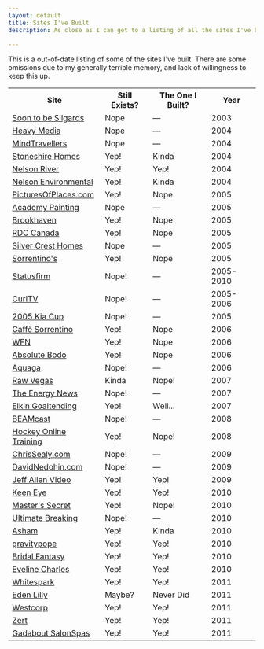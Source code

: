 ```yaml
---
layout: default
title: Sites I've Built
description: As close as I can get to a listing of all the sites I've built. There are likely some I've forgotten.

---
```

This is a out-of-date listing of some of the sites I've built. There are some omissions due to my generally terrible memory, and lack of willingness to keep this up.

<table class="table">
  <tr>
	<th scope="col">Site</th>
	<th scope="col">Still Exists?</th>
	<th scope="col">The One I Built?</th>
	<th scope="col">Year</th>
  </tr>
  <tr class="for-myself">
  	<td scope="row"><a href="http://www.soontobesilgards.com">Soon to be Silgards</a></td>
  	<td><span class="nope">Nope</span></td>
  	<td><span class="na">—</span></td>
  	<td>2003</td>
  </tr>
  <tr class="for-myself">
  	<td scope="row"><a href="http://www.heavymedia.ca">Heavy Media</a></td>
  	<td><span class="nope">Nope</span></td>
  	<td><span class="na">—</span></td>
  	<td>2004</td>
  </tr>
  <tr class="for-mindtravellers">
  	<td scope="row"><a href="http://www.mindtravellers.ca">MindTravellers</a></td>
  	<td><span class="nope">Nope</span></td>
  	<td><span class="na">—</span></td>
  	<td>2004</td>
  </tr>
  <tr class="for-mindtravellers">
  	<td scope="row"><a href="http://www.stoneshirehomes.com">Stoneshire Homes</a></td>
  	<td><span class="yep">Yep!</span></td>
  	<td><span class="kinda">Kinda</span></td>
  	<td>2004</td>
  </tr>
  <tr class="for-mindtravellers">
  	<td scope="row"><a href="http://www.nelsonriver.com">Nelson River</a></td>
  	<td><span class="yep">Yep!</span></td>
  	<td><span class="yep">Yep!</span></td>
  	<td>2004</td>
  </tr>
  <tr class="for-mindtravellers">
  	<td scope="row"><a href="http://www.nelsonenvironmental.com">Nelson Environmental</a></td>
  	<td><span class="yep">Yep!</span></td>
  	<td><span class="kinda">Kinda</span></td>
  	<td>2004</td>
  </tr>
  <tr class="for-mindtravellers">
  	<td scope="row"><a href="http://www.picturesofplaces.com">PicturesOfPlaces.com</a></td>
  	<td><span class="yep">Yep!</span></td>
  	<td><span class="nope">Nope</span></td>
  	<td>2005</td>
  </tr>
  <tr class="for-mindtravellers">
  	<td scope="row"><a href="http://www.academypainting.ca">Academy Painting</a></td>
  	<td><span class="nope">Nope</span></td>
  	<td><span class="na">—</span></td>
  	<td>2005</td>
  </tr>
  <tr class="for-mindtravellers">
  	<td scope="row"><a href="http://www.brookhaven.ca">Brookhaven</a></td>
  	<td><span class="yep">Yep!</span></td>
  	<td><span class="nope">Nope</span></td>
  	<td>2005</td>
  </tr>
  <tr class="for-mindtravellers">
  	<td scope="row"><a href="http://www.rdccanada.com">RDC Canada</a></td>
  	<td><span class="yep">Yep!</span></td>
  	<td><span class="nope">Nope</span></td>
  	<td>2005</td>
  </tr>
  <tr class="for-mindtravellers">
  	<td scope="row"><a href="http://www.silvercresthomes.ca">Silver Crest Homes</a></td>
  	<td><span class="nope">Nope</span></td>
  	<td><span class="na">—</span></td>
  	<td>2005</td>
  </tr>
  <tr class="for-myself">
  	<td scope="row"><a href="http://www.sorrentinos.com">Sorrentino's</a></td>
  	<td><span class="yep">Yep!</span></td>
  	<td><span class="nope">Nope</span></td>
  	<td>2005</td>
  </tr>
  <tr class="for-statusfirm">
  	<td scope="row"><a href="http://www.statusfirm.com">Statusfirm</a></td>
  	<td><span class="nope">Nope!</span></td>
  	<td><span class="na">—</span></td>
  	<td>2005-2010</td>
  </tr>
  <tr class="for-statusfirm">
  	<td scope="row"><a href="http://www.curltv.com">CurlTV</a></td>
  	<td><span class="nope">Nope!</span></td>
  	<td><span class="na">—</span></td>
  	<td>2005-2006</td>
  </tr>
  <tr class="for-statusfirm">
  	<td scope="row"><a href="http://www.2005kiacup.com">2005 Kia Cup</a></td>
  	<td><span class="nope">Nope!</span></td>
  	<td><span class="na">—</span></td>
  	<td>2005</td>
  </tr>
  <tr class="for-myself">
  	<td scope="row"><a href="http://www.caffesorrentino.com">Caffè Sorrentino</a></td>
  	<td><span class="yep">Yep!</span></td>
  	<td><span class="nope">Nope</span></td>
  	<td>2006</td>
  </tr>
  <tr class="for-statusfirm">
  	<td scope="row"><a href="http://www.wfn.tv">WFN</a></td>
  	<td><span class="yep">Yep!</span></td>
  	<td><span class="nope">Nope</span></td>
  	<td>2006</td>
  </tr>
  <tr class="for-statusfirm">
  	<td scope="row"><a href="http://www.absolutebodo.com">Absolute Bodo</a></td>
  	<td><span class="yep">Yep!</span></td>
  	<td><span class="nope">Nope</span></td>
  	<td>2006</td>
  </tr>
  <tr class="for-statusfirm">
  	<td scope="row"><a href="http://www.aquaga.com">Aquaga</a></td>
  	<td><span class="nope">Nope!</span></td>
  	<td><span class="na">—</span></td>
  	<td>2006</td>
  </tr>
  <tr class="for-statusfirm">
  	<td scope="row"><a href="http://www.rawvegas.tv">Raw Vegas</a></td>
  	<td><span class="kinda">Kinda</span></td>
  	<td><span class="nope">Nope!</span></td>
  	<td>2007</td>
  </tr>
  <tr class="for-statusfirm">
  	<td scope="row"><a href="http://www.theenergynews.com">The Energy News</a></td>
  	<td><span class="nope">Nope!</span></td>
  	<td><span class="na">—</span></td>
  	<td>2007</td>
  </tr>
  <tr class="for-statusfirm">
  	<td scope="row"><a href="http://www.elkingoaltending.com">Elkin Goaltending</a></td>
  	<td><span class="yep">Yep!</span></td>
  	<td><span class="kinda">Well...</span></td>
  	<td>2007</td>
  </tr>
  <tr class="for-statusfirm">
  	<td scope="row"><a href="http://www.beamtelehealth.ca">BEAMcast</a></td>
  	<td><span class="nope">Nope!</span></td>
  	<td><span class="na">—</span></td>
  	<td>2008</td>
  </tr>
  <tr class="for-statusfirm">
  	<td scope="row"><a href="http://www.hockeyot.com">Hockey Online Training</a></td>
  	<td><span class="yep">Yep!</span></td>
  	<td><span class="nope">Nope!</span></td>
  	<td>2008</td>
  </tr>
  <tr class="for-statusfirm">
  	<td scope="row"><a href="http://www.chrissealy.com">ChrisSealy.com</a></td>
  	<td><span class="nope">Nope!</span></td>
  	<td><span class="na">—</span></td>
  	<td>2009</td>
  </tr>
  <tr class="for-statusfirm">
  	<td scope="row"><a href="http://www.davidnedohin.com">DavidNedohin.com</a></td>
  	<td><span class="nope">Nope!</span></td>
  	<td><span class="na">—</span></td>
  	<td>2009</td>
  </tr>
  <tr class="for-myself">
  	<td scope="row"><a href="http://www.jeffallenvideo.com">Jeff Allen Video</a></td>
  	<td><span class="yep">Yep!</span></td>
  	<td><span class="yep">Yep!</span></td>
  	<td>2009</td>
  </tr>
  <tr class="for-myself">
  	<td scope="row"><a href="http://www.keeneye.com">Keen Eye</a></td>
  	<td><span class="yep">Yep!</span></td>
  	<td><span class="yep">Yep!</span></td>
  	<td>2010</td>
  </tr>
  <tr class="for-myself">
  	<td scope="row"><a href="http://www.masters-secret.com">Master's Secret</a></td>
  	<td><span class="yep">Yep!</span></td>
  	<td><span class="nope">Nope!</span></td>
  	<td>2010</td>
  </tr>
  <tr class="for-myself">
  	<td scope="row"><a href="http://www.ultimatebreaking.com">Ultimate Breaking</a></td>
  	<td><span class="nope">Nope!</span></td>
  	<td><span class="na">—</span></td>
  	<td>2010</td>
  </tr>
  <tr class="for-statusfirm">
  	<td scope="row"><a href="http://www.asham.com">Asham</a></td>
  	<td><span class="yep">Yep!</span></td>
  	<td><span class="kinda">Kinda</span></td>
  	<td>2010</td>
  </tr>
  <tr class="for-whitespark">
  	<td scope="row"><a href="http://www.gravitypope.com">gravitypope</a></td>
  	<td><span class="yep">Yep!</span></td>
  	<td><span class="yep">Yep!</span></td>
  	<td>2010</td>
  </tr>
  <tr class="for-whitespark">
  	<td scope="row"><a href="http://www.bridalfantasy.com">Bridal Fantasy</a></td>
  	<td><span class="yep">Yep!</span></td>
  	<td><span class="yep">Yep!</span></td>
  	<td>2010</td>
  </tr>
  <tr class="for-whitespark">
  	<td scope="row"><a href="http://www.evelinecharles.com">Eveline Charles</a></td>
  	<td><span class="yep">Yep!</span></td>
  	<td><span class="yep">Yep!</span></td>
  	<td>2010</td>
  </tr>
  <tr class="for-whitespark">
  	<td scope="row"><a href="http://www.whitespark.ca">Whitespark</a></td>
  	<td><span class="yep">Yep!</span></td>
  	<td><span class="yep">Yep!</span></td>
  	<td>2011</td>
  </tr>
  <tr class="for-whitespark">
  	<td scope="row"><a href="http://www.edenlilly.com">Eden Lilly</a></td>
  	<td><span class="maybe">Maybe?</span></td>
  	<td><span class="nope">Never Did</span></td>
  	<td>2011</td>
  </tr>
  <tr class="for-whitespark">
  	<td scope="row"><a href="http://www.westcorp.net">Westcorp</a></td>
  	<td><span class="yep">Yep!</span></td>
  	<td><span class="yep">Yep!</span></td>
  	<td>2011</td>
  </tr>
  <tr class="for-whitespark">
  	<td scope="row"><a href="http://www.zert.com">Zert</a></td>
  	<td><span class="yep">Yep!</span></td>
  	<td><span class="yep">Yep!</span></td>
  	<td>2011</td>
  </tr>
  <tr class="for-whitespark">
  	<td scope="row"><a href="http://www.gadabout.com">Gadabout SalonSpas</a></td>
  	<td><span class="yep">Yep!</span></td>
  	<td><span class="yep">Yep!</span></td>
  	<td>2011</td>
  </tr>
</table>